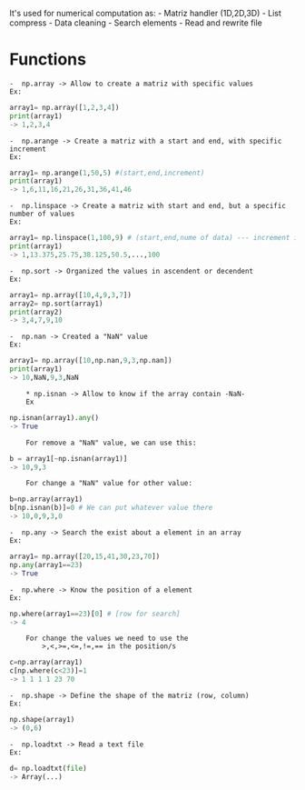 It's used for numerical computation as:
	- Matriz handler (1D,2D,3D)
	- List compress
	- Data cleaning
	- Search elements
	- Read and rewrite file

# Functions

	-  np.array -> Allow to create a matriz with specific values
	Ex:
```python
array1= np.array([1,2,3,4])
print(array1)
-> 1,2,3,4
```
	-  np.arange -> Create a matriz with a start and end, with specific increment
	Ex:
```python
array1= np.arange(1,50,5) #(start,end,increment)
print(array1)
-> 1,6,11,16,21,26,31,36,41,46
```
	-  np.linspace -> Create a matriz with start and end, but a specific number of values
	Ex:
```python
array1= np.linspace(1,100,9) # (start,end,nume of data) --- increment is 1+8x=100
print(array1)
-> 1,13.375,25.75,38.125,50.5,...,100
```
	-  np.sort -> Organized the values in ascendent or decendent
	Ex:
```python
array1= np.array([10,4,9,3,7])
array2= np.sort(array1)
print(array2)
-> 3,4,7,9,10
```
	-  np.nan -> Created a "NaN" value
	Ex:
```python
array1= np.array([10,np.nan,9,3,np.nan])
print(array1)
-> 10,NaN,9,3,NaN
```
		* np.isnan -> Allow to know if the array contain -NaN-
		Ex
```python
np.isnan(array1).any()
-> True
```
		For remove a "NaN" value, we can use this:

```python
b = array1[~np.isnan(array1)]
-> 10,9,3
```
		For change a "NaN" value for other value:
```python
b=np.array(array1)
b[np.isnan(b)]=0 # We can put whatever value there
-> 10,0,9,3,0
```
	-  np.any -> Search the exist about a element in an array
	Ex:
```python
array1= np.array([20,15,41,30,23,70]) 
np.any(array1==23)
-> True
```
	-  np.where -> Know the position of a element
	Ex:
```python
np.where(array1==23)[0] # [row for search]
-> 4
```
		For change the values we need to use the 
			>,<,>=,<=,!=,== in the position/s
```python
c=np.array(array1)
c[np.where(c<23)]=1
-> 1 1 1 1 23 70
```
	-  np.shape -> Define the shape of the matriz (row, column)
	Ex:
```python
np.shape(array1)
-> (0,6)
```
	-  np.loadtxt -> Read a text file
	Ex:
```python
d= np.loadtxt(file) 
-> Array(...)
```